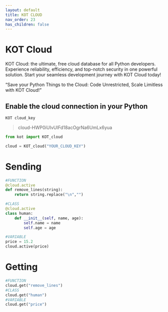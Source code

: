 ```yaml
---
layout: default
title: KOT CLOUD
nav_order: 23
has_children: false
---
```


# KOT Cloud
KOT Cloud: the ultimate, free cloud database for all Python developers. Experience reliability, efficiency, and top-notch security in one powerful solution. Start your seamless development journey with KOT Cloud today!

“Save your Python Things to the Cloud: Code Unrestricted, Scale Limitless with KOT Cloud!”



## Enable the cloud connection in your Python
```console
KOT cloud_key
```

> cloud-HWP0iUIvUlFd18acOgrNa6UmLx6yua
```python
from kot import KOT_cloud

cloud = KOT_cloud("YOUR_CLOUD_KEY")
```

# Sending


```python
#FUNCTION
@cloud.active
def remove_lines(string):
    return string.replace("\n","")

#CLASS
@cloud.active
class human:
    def __init__(self, name, age):
        self.name = name
        self.age = age

#VARIABLE
price = 15.2
cloud.active(price)
```


# Getting

```python
#FUNCTION
cloud.get("remove_lines")
#CLASS
cloud.get("human")
#VARIABLE
cloud.get("price")
```